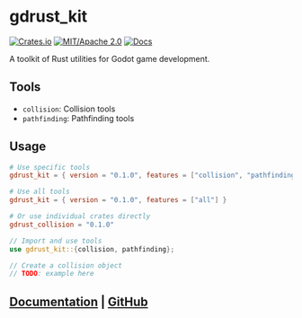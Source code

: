 # gdrust_kit

[![Crates.io](https://img.shields.io/crates/v/gdrust_kit)](https://crates.io/crates/gdrust_kit)
[![MIT/Apache 2.0](https://img.shields.io/badge/license-MIT-blue.svg)](LICENSE)
[![Docs](https://docs.rs/gdrust_kit/badge.svg)](https://docs.rs/gdrust_kit)

A toolkit of Rust utilities for Godot game development.

## Tools

- `collision`: Collision tools
- `pathfinding`: Pathfinding tools

## Usage

```toml
# Use specific tools
gdrust_kit = { version = "0.1.0", features = ["collision", "pathfinding"] }

# Use all tools
gdrust_kit = { version = "0.1.0", features = ["all"] }

# Or use individual crates directly
gdrust_collision = "0.1.0"
```

```rust
// Import and use tools
use gdrust_kit::{collision, pathfinding};

// Create a collision object
// TODO: example here
```

## [Documentation](https://docs.rs/gdrust_kit) | [GitHub](https://github.com/robotnik-dev/gdrust_kit)
